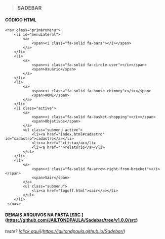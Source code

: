 > ### SADEBAR
#### CÓDIGO HTML
```
<nav class="primaryMenu">
    <li id="menuLateral">
        <a>
            <span><i class="fa-solid fa-bars"></i></span>
        </a>
    </li>
    <li>
        <a>
            <span><i class="fa-solid fa-circle-user"></i></span>
            <span>Usuário</span>
        </a>
    </li>
    <li>
        <a>
            <span><i class="fa-solid fa-house-chimney"></i></span>
            <span>HOME</span>
        </a>
    </li>
    <li class="active">
        <a>
            <span><i class="fa-solid fa-basket-shopping"></i></span>
            <span>Objetivos</span>
        </a>
        <ul class="submenu active">
            <li><a href="index.html#cadastro" id="cadastro">cadastro</a></li>
            <li><a href="">Lista</a></li>
            <li><a href="">relatório</a></li>
        </ul>
    </li>
    <li>
        <a>
            <span><i class="fa-solid fa-arrow-right-from-bracket"></i></span>
            <span>Sair</span>
        </a>
        <ul class="submenu">
            <li><a href="logoff.html">sair</a></li>
        </ul>
    </li>
 </nav>
 ```
#### DEMAIS ARQUIVOS NA PASTA [[SRC](https://jailtondpaula.github.io/Sadebar/) ](https://github.com/JAILTONDPAULA/Sadebar/tree/v1.0.0/src)
###### teste? [[click aqui](https://jailtondpaula.github.io/Sadebar/)](https://jailtondpaula.github.io/Sadebar/)
